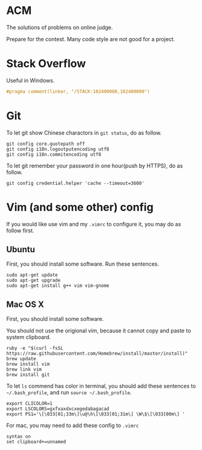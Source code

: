 # ACM

The solutions of problems on online judge.

Prepare for the contest. Many code style are not good for a project.

# Stack Overflow

Useful in Windows.
``` c++
#pragma comment(linker, "/STACK:102400000,102400000")
```

# Git

To let git show Chinese charactors in `git status`, do as follow.

``` shell
git config core.quotepath off
git config i18n.logoutputencoding utf8
git config i18n.commitencoding utf8
```

To let git remember your password in one hour(push by HTTPS), do as follow.
``` shell
git config credential.helper 'cache --timeout=3600'
```

# Vim (and some other) config

If you would like use vim and my `.vimrc` to configure it, you may do as follow first.


## Ubuntu

First, you should install some software. Run these sentences.

``` shell
sudo apt-get update
sudo apt-get upgrade
sudo apt-get install g++ vim vim-gnome
```

## Mac OS X

First, you should install some software.

You should not use the origional vim, because it cannot copy and paste to system clipboard.

``` shell
ruby -e "$(curl -fsSL https://raw.githubusercontent.com/Homebrew/install/master/install)"
brew update
brew install vim
brew link vim 
brew install git
```

To let `ls` commend has color in terminal, you should add these sentences to `~/.bash_profile`, and run `source ~/.bash_profile`.

``` shell
export CLICOLOR=1
export LSCOLORS=gxfxaxdxcxegedabagacad
export PS1='\[\033[01;33m\]\u@\h\[\033[01;31m\] \W\$\[\033[00m\] '
```

For mac, you may need to add these config to `.vimrc`
```
syntax on
set clipboard+=unnamed
```
